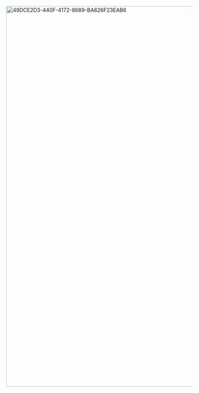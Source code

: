 <img width="1024" alt="49DCE2D3-440F-4172-8689-BA626F23EAB6" src="https://user-images.githubusercontent.com/120290207/207445779-044412c0-68f8-44d9-9b98-bf3dbff9b557.png">
